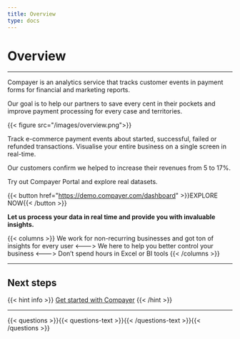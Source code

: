 ```yaml
---
title: Overview
type: docs
---
```


# Overview

***

Compayer is an analytics service that tracks customer events in payment forms for financial and marketing reports.

Our goal is to help our partners to save every cent in their pockets and improve payment processing for every case and territories.

{{< figure src="/images/overview.png">}}

Track e-commerce payment events about started, successful, failed or refunded transactions. Visualise your entire business on a single screen in real-time.

Our customers confirm we helped to increase their revenues from 5 to 17%.

Try out Compayer Portal and explore real datasets.

{{< button href="https://demo.compayer.com/dashboard" >}}EXPLORE NOW{{< /button >}}

**Let us process your data in real time and provide you with invaluable insights.**

{{< columns >}}
We work for non-recurring businesses and got ton of insights for every user
<--->
We here to help you better control your business
<--->
Don’t spend hours in Excel or BI tools
{{< /columns >}}

***

## Next steps

{{< hint info >}}
[Get started with Compayer](/docs/get-started/) 
{{< /hint >}}

***

{{< questions >}}{{< questions-text >}}{{< /questions-text >}}{{< /questions >}}